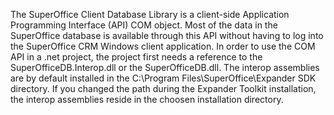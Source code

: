 <properties date="2016-05-11"
SortOrder="30"
/>

The SuperOffice Client Database Library is a client-side Application Programming Interface (API) COM object. Most of the data in the SuperOffice database is available through this API without having to log into the SuperOffice CRM Windows client application. In order to use the COM API in a .net project, the project first needs a reference to the SuperOfficeDB.Interop.dll or the SuperOfficeDB.dll. The interop assemblies are by default installed in the C:\\Program Files\\SuperOffice\\Expander SDK directory. If you changed the path during the Expander Toolkit installation, the interop assemblies reside in the choosen installation directory.
